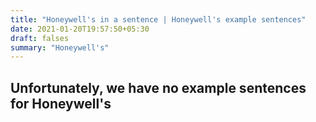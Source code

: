```yaml
---
title: "Honeywell's in a sentence | Honeywell's example sentences"
date: 2021-01-20T19:57:50+05:30
draft: falses
summary: "Honeywell's"
---
```

## Unfortunately, we have no example sentences for Honeywell's                 
